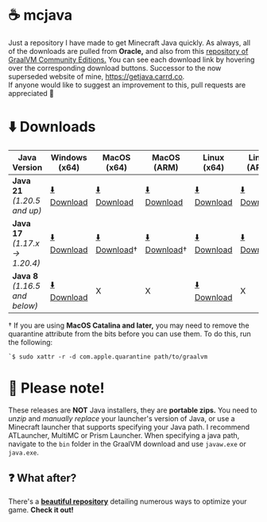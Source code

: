 # ☕ mcjava
Just a repository I have made to get Minecraft Java quickly. As always, all of the downloads are pulled from **Oracle,** and also from this [repository of GraalVM Community Editions.](https://github.com/graalvm/graalvm-ce-builds) You can see each download link by hovering over the corresponding download buttons. Successor to the now superseded website of mine, https://getjava.carrd.co.
<br>If anyone would like to suggest an improvement to this, pull requests are appreciated 🤗
# ⬇️ Downloads
| Java Version                        | Windows (x64)                                                                                                                            | MacOS (x64)                                                                                                                                | MacOS (ARM)                                                                                                                                    | Linux (x64)                                                                                                                               | Linux (ARM)                                                                                                                                   |
|-------------------------------------|------------------------------------------------------------------------------------------------------------------------------------------|--------------------------------------------------------------------------------------------------------------------------------------------|------------------------------------------------------------------------------------------------------------------------------------------------|-------------------------------------------------------------------------------------------------------------------------------------------|-----------------------------------------------------------------------------------------------------------------------------------------------|
| **Java 21**<br>_(1.20.5 and up)_    | [⬇️ Download](https://github.com/graalvm/graalvm-ce-builds/releases/download/jdk-21.0.2/graalvm-community-jdk-21.0.2_windows-x64_bin.zip) | [⬇️ Download](https://github.com/graalvm/graalvm-ce-builds/releases/download/jdk-21.0.2/graalvm-community-jdk-21.0.2_macos-x64_bin.tar.gz)  | [⬇️ Download](https://github.com/graalvm/graalvm-ce-builds/releases/download/jdk-21.0.2/graalvm-community-jdk-21.0.2_macos-aarch64_bin.tar.gz)  | [⬇️ Download](https://github.com/graalvm/graalvm-ce-builds/releases/download/jdk-21.0.2/graalvm-community-jdk-21.0.2_linux-x64_bin.tar.gz) | [⬇️ Download](https://github.com/graalvm/graalvm-ce-builds/releases/download/jdk-21.0.2/graalvm-community-jdk-21.0.2_linux-aarch64_bin.tar.gz) |
| **Java 17**<br>_(1.17.x -> 1.20.4)_ | [⬇️ Download](https://github.com/graalvm/graalvm-ce-builds/releases/download/jdk-17.0.9/graalvm-community-jdk-17.0.9_windows-x64_bin.zip) | [⬇️ Download](https://github.com/graalvm/graalvm-ce-builds/releases/download/jdk-17.0.9/graalvm-community-jdk-17.0.9_macos-x64_bin.tar.gz)† | [⬇️ Download](https://github.com/graalvm/graalvm-ce-builds/releases/download/jdk-17.0.9/graalvm-community-jdk-17.0.9_macos-aarch64_bin.tar.gz)† | [⬇️ Download](https://github.com/graalvm/graalvm-ce-builds/releases/download/jdk-17.0.9/graalvm-community-jdk-17.0.9_linux-x64_bin.tar.gz) | [⬇️ Download](https://github.com/graalvm/graalvm-ce-builds/releases/download/jdk-17.0.9/graalvm-community-jdk-17.0.9_linux-aarch64_bin.tar.gz) |
| **Java 8**<br>_(1.16.5 and below)_  | [⬇️ Download](https://github.com/graalvm/graalvm-ce-builds/releases/download/vm-21.2.0/graalvm-ce-java8-windows-amd64-21.2.0.zip)         | X                                                                                                                                          | X                                                                                                                                              | [⬇️ Download](https://github.com/graalvm/graalvm-ce-builds/releases/download/vm-21.2.0/graalvm-ce-java8-linux-amd64-21.2.0.tar.gz)         | X                                                                                                                                             |

†  If you are using **MacOS Catalina and later,** you may need to remove the quarantine attribute from the bits before you can use them.
To do this, run the following:
```
`$ sudo xattr -r -d com.apple.quarantine path/to/graalvm
```
# 📒 Please note!
These releases are **NOT** Java installers, they are **portable zips.** You need to *unzip* and *manually replace* your launcher's version of Java, or use a Minecraft launcher that supports specifying your Java path. I recommend ATLauncher, MultiMC or Prism Launcher. When specifying a java path, navigate to the ```bin``` folder in the GraalVM download and use ```javaw.exe``` or ```java.exe```.

## ❓ What after?
There's a [**beautiful repository**](https://github.com/Mukul1127/Minecraft-Performance-Flags-Benchmarks) detailing numerous ways to optimize your game. **Check it out!**
